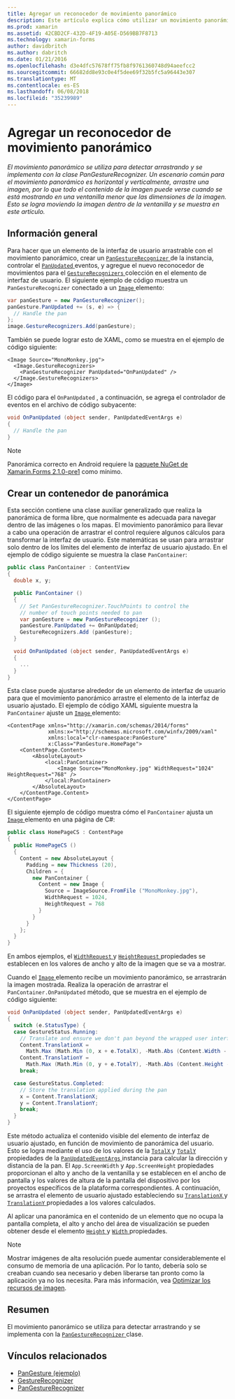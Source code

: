 ```yaml
---
title: Agregar un reconocedor de movimiento panorámico
description: Este artículo explica cómo utilizar un movimiento panorámico horizontalmente y verticalmente arrastrar una imagen, por lo que todo el contenido de la imagen puede verse cuando se está mostrando en una ventanilla menor que las dimensiones de la imagen.
ms.prod: xamarin
ms.assetid: 42CBD2CF-432D-4F19-A05E-D569BB7F8713
ms.technology: xamarin-forms
author: davidbritch
ms.author: dabritch
ms.date: 01/21/2016
ms.openlocfilehash: d3e4dfc57678ff75fb8f9761360748d94aeefcc2
ms.sourcegitcommit: 66682dd8e93c0e4f5dee69f32b5fc5a96443e307
ms.translationtype: MT
ms.contentlocale: es-ES
ms.lasthandoff: 06/08/2018
ms.locfileid: "35239989"
---
```

# <a name="adding-a-pan-gesture-recognizer"></a>Agregar un reconocedor de movimiento panorámico

_El movimiento panorámico se utiliza para detectar arrastrando y se implementa con la clase PanGestureRecognizer. Un escenario común para el movimiento panorámico es horizontal y verticalmente, arrastre una imagen, por lo que todo el contenido de la imagen puede verse cuando se está mostrando en una ventanilla menor que las dimensiones de la imagen. Esto se logra moviendo la imagen dentro de la ventanilla y se muestra en este artículo._

## <a name="overview"></a>Información general

Para hacer que un elemento de la interfaz de usuario arrastrable con el movimiento panorámico, crear un [ `PanGestureRecognizer` ](https://developer.xamarin.com/api/type/Xamarin.Forms.PanGestureRecognizer/) de la instancia, controlar el [ `PanUpdated` ](https://developer.xamarin.com/api/event/Xamarin.Forms.PanGestureRecognizer.PanUpdated/) eventos, y agregue el nuevo reconocedor de movimientos para el [ `GestureRecognizers` ](https://developer.xamarin.com/api/property/Xamarin.Forms.View.GestureRecognizers/) colección en el elemento de interfaz de usuario. El siguiente ejemplo de código muestra un `PanGestureRecognizer` conectado a un [ `Image` ](https://developer.xamarin.com/api/type/Xamarin.Forms.Image/) elemento:

```csharp
var panGesture = new PanGestureRecognizer();
panGesture.PanUpdated += (s, e) => {
  // Handle the pan
};
image.GestureRecognizers.Add(panGesture);
```

También se puede lograr esto de XAML, como se muestra en el ejemplo de código siguiente:

```xaml
<Image Source="MonoMonkey.jpg">
  <Image.GestureRecognizers>
    <PanGestureRecognizer PanUpdated="OnPanUpdated" />
  </Image.GestureRecognizers>
</Image>
```

El código para el `OnPanUpdated` , a continuación, se agrega el controlador de eventos en el archivo de código subyacente:

```csharp
void OnPanUpdated (object sender, PanUpdatedEventArgs e)
{
  // Handle the pan
}
```

> [!NOTE]
> Panorámica correcto en Android requiere la [paquete NuGet de Xamarin.Forms 2.1.0-pre1](https://www.nuget.org/packages/Xamarin.Forms/2.1.0.6501-pre1) como mínimo.

## <a name="creating-a-pan-container"></a>Crear un contenedor de panorámica

Esta sección contiene una clase auxiliar generalizado que realiza la panorámica de forma libre, que normalmente es adecuada para navegar dentro de las imágenes o los mapas. El movimiento panorámico para llevar a cabo una operación de arrastrar el control requiere algunos cálculos para transformar la interfaz de usuario. Este matemáticas se usan para arrastrar solo dentro de los límites del elemento de interfaz de usuario ajustado. En el ejemplo de código siguiente se muestra la clase `PanContainer`:

```csharp
public class PanContainer : ContentView
{
  double x, y;

  public PanContainer ()
  {
    // Set PanGestureRecognizer.TouchPoints to control the
    // number of touch points needed to pan
    var panGesture = new PanGestureRecognizer ();
    panGesture.PanUpdated += OnPanUpdated;
    GestureRecognizers.Add (panGesture);
  }

  void OnPanUpdated (object sender, PanUpdatedEventArgs e)
  {
    ...
  }
}
```

Esta clase puede ajustarse alrededor de un elemento de interfaz de usuario para que el movimiento panorámico arrastre el elemento de la interfaz de usuario ajustado. El ejemplo de código XAML siguiente muestra la `PanContainer` ajuste un [ `Image` ](https://developer.xamarin.com/api/type/Xamarin.Forms.Image/) elemento:

```xaml
<ContentPage xmlns="http://xamarin.com/schemas/2014/forms"
             xmlns:x="http://schemas.microsoft.com/winfx/2009/xaml"
             xmlns:local="clr-namespace:PanGesture"
             x:Class="PanGesture.HomePage">
    <ContentPage.Content>
        <AbsoluteLayout>
            <local:PanContainer>
                <Image Source="MonoMonkey.jpg" WidthRequest="1024" HeightRequest="768" />
            </local:PanContainer>
        </AbsoluteLayout>
    </ContentPage.Content>
</ContentPage>
```

El siguiente ejemplo de código muestra cómo el `PanContainer` ajusta un [ `Image` ](https://developer.xamarin.com/api/type/Xamarin.Forms.Image/) elemento en una página de C#:

```csharp
public class HomePageCS : ContentPage
{
  public HomePageCS ()
  {
    Content = new AbsoluteLayout {
      Padding = new Thickness (20),
      Children = {
        new PanContainer {
          Content = new Image {
            Source = ImageSource.FromFile ("MonoMonkey.jpg"),
            WidthRequest = 1024,
            HeightRequest = 768
          }
        }
      }
    };
  }
}
```

En ambos ejemplos, el [ `WidthRequest` ](https://developer.xamarin.com/api/property/Xamarin.Forms.VisualElement.WidthRequest/) y [ `HeightRequest` ](https://developer.xamarin.com/api/property/Xamarin.Forms.VisualElement.HeightRequest/) propiedades se establecen en los valores de ancho y alto de la imagen que se va a mostrar.

Cuando el [ `Image` ](https://developer.xamarin.com/api/type/Xamarin.Forms.Image/) elemento recibe un movimiento panorámico, se arrastrarán la imagen mostrada. Realiza la operación de arrastrar el `PanContainer.OnPanUpdated` método, que se muestra en el ejemplo de código siguiente:

```csharp
void OnPanUpdated (object sender, PanUpdatedEventArgs e)
{
  switch (e.StatusType) {
  case GestureStatus.Running:
    // Translate and ensure we don't pan beyond the wrapped user interface element bounds.
    Content.TranslationX =
      Math.Max (Math.Min (0, x + e.TotalX), -Math.Abs (Content.Width - App.ScreenWidth));
    Content.TranslationY =
      Math.Max (Math.Min (0, y + e.TotalY), -Math.Abs (Content.Height - App.ScreenHeight));
    break;

  case GestureStatus.Completed:
    // Store the translation applied during the pan
    x = Content.TranslationX;
    y = Content.TranslationY;
    break;
  }
}
```

Este método actualiza el contenido visible del elemento de interfaz de usuario ajustado, en función de movimiento de panorámica del usuario. Esto se logra mediante el uso de los valores de la [ `TotalX` ](https://developer.xamarin.com/api/property/Xamarin.Forms.PanUpdatedEventArgs.TotalX/) y [ `TotalY` ](https://developer.xamarin.com/api/property/Xamarin.Forms.PanUpdatedEventArgs.TotalY/) propiedades de la [ `PanUpdatedEventArgs` ](https://developer.xamarin.com/api/type/Xamarin.Forms.PanUpdatedEventArgs/) instancia para calcular la dirección y distancia de la pan. El `App.ScreenWidth` y `App.ScreenHeight` propiedades proporcionan el alto y ancho de la ventanilla y se establecen en el ancho de pantalla y los valores de altura de la pantalla del dispositivo por los proyectos específicos de la plataforma correspondientes. A continuación, se arrastra el elemento de usuario ajustado estableciendo su [ `TranslationX` ](https://developer.xamarin.com/api/property/Xamarin.Forms.VisualElement.TranslationX/) y [ `TranslationY` ](https://developer.xamarin.com/api/property/Xamarin.Forms.VisualElement.TranslationY/) propiedades a los valores calculados.

Al aplicar una panorámica en el contenido de un elemento que no ocupa la pantalla completa, el alto y ancho del área de visualización se pueden obtener desde el elemento [ `Height` ](https://developer.xamarin.com/api/property/Xamarin.Forms.VisualElement.Height/) y [ `Width` ](https://developer.xamarin.com/api/property/Xamarin.Forms.VisualElement.Width/) propiedades.

> [!NOTE]
> Mostrar imágenes de alta resolución puede aumentar considerablemente el consumo de memoria de una aplicación. Por lo tanto, debería solo se creaban cuando sea necesario y deben liberarse tan pronto como la aplicación ya no los necesita. Para más información, vea [Optimizar los recursos de imagen](~/xamarin-forms/deploy-test/performance.md#optimizeimages).

## <a name="summary"></a>Resumen

El movimiento panorámico se utiliza para detectar arrastrando y se implementa con la [ `PanGestureRecognizer` ](https://developer.xamarin.com/api/type/Xamarin.Forms.PanGestureRecognizer/) clase.



## <a name="related-links"></a>Vínculos relacionados

- [PanGesture (ejemplo)](https://developer.xamarin.com/samples/xamarin-forms/WorkingWithGestures/PanGesture/)
- [GestureRecognizer](https://developer.xamarin.com/api/type/Xamarin.Forms.GestureRecognizer/)
- [PanGestureRecognizer](https://developer.xamarin.com/api/type/Xamarin.Forms.PanGestureRecognizer/)
